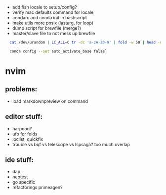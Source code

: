 - add fish locale to setup/config?
- verify mac defaults command for locale
- condarc and conda init in bashscript
- make utils more posix (lastarg, for loop)
- dump script for brewfile (merge?)
- master/slave file to not mess up brewfile
```bash
  cat /dev/urandom | LC_ALL=C tr -dc 'a-zA-Z0-9' | fold -w 50 | head -n 1

  conda config --set auto_activate_base false`
```

# nvim 

## problems:
- load markdownpreview on command

## editor stuff:
- harpoon?
- ufo for folds
- loclist, quickfix
- trouble vs bqf vs telescope vs lspsaga? too much overlap

## ide stuff:
- dap
- neotest
- go specific
- refactorings primeagen?
